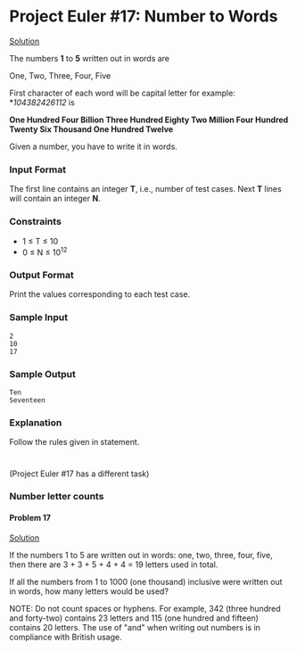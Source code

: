 # Project Euler #17: Number to Words

[Solution]()

The numbers **1** to **5** written out in words are 

One, Two, Three, Four, Five

First character of each word will be capital letter for example:
**104382426112* is 

**One Hundred Four Billion Three Hundred Eighty Two Million Four Hundred Twenty Six Thousand One Hundred Twelve**

Given a number, you have to write it in words.

### Input Format

The first line contains an integer **T**, i.e., number of test cases.
Next **T** lines will contain an integer **N**.

### Constraints
- 1 &le; T &le; 10
- 0 &le; N &le; 10<sup>12</sup>

### Output Format

Print the values corresponding to each test case.

### Sample Input

```
2
10
17
```

### Sample Output

```
Ten
Seventeen
```

### Explanation

Follow the rules given in statement.

#
(Project Euler #17 has a different task)

### Number letter counts
#### Problem 17
[Solution]()

If the numbers 1 to 5 are written out in words: one, two, three, four, five, then there are 3 + 3 + 5 + 4 + 4 = 19 letters used in total.

If all the numbers from 1 to 1000 (one thousand) inclusive were written out in words, how many letters would be used?


NOTE: Do not count spaces or hyphens. 
For example, 342 (three hundred and forty-two) contains 
23 letters and 115 (one hundred and fifteen) contains 20 letters. 
The use of "and" when writing out numbers is in compliance with British usage.
